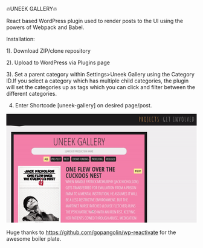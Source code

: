 🔥UNEEK GALLERY🔥

React based WordPress plugin used to render posts to the UI using the powers of Webpack and Babel.

Installation:

1). Download ZIP/clone repository  

2). Upload to WordPress via Plugins page

3). Set a parent category within Settings>Uneek Gallery using the Category ID.If you select a category which has multiple child categories, the plugin will set the categories up as <a> tags which you can click and filter between the different categories.

4. Enter Shortcode [uneek-gallery] on desired page/post.



![](GalleryExample.gif)

Huge thanks to https://github.com/gopangolin/wp-reactivate for the awesome boiler plate.

